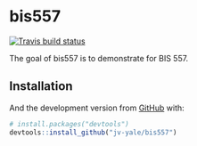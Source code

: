 
<!-- README.md is generated from README.Rmd. Please edit that file -->

# bis557

<!-- badges: start -->

[![Travis build
status](https://travis-ci.com/jv-yale/bis557.svg?branch=master)](https://travis-ci.com/jv-yale/bis557)
<!-- badges: end -->

The goal of bis557 is to demonstrate for BIS 557.

## Installation

And the development version from [GitHub](https://github.com/) with:

``` r
# install.packages("devtools")
devtools::install_github("jv-yale/bis557")
```
